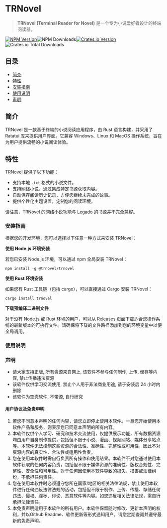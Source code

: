 
# TRNovel

> **TRNovel (Terminal Reader for Novel)** 是一个专为小说爱好者设计的终端阅读器。

[![NPM Version](https://img.shields.io/npm/v/@trnovel/trnovel)](https://www.npmjs.com/package/@trnovel/trnovel)![NPM Downloads](https://img.shields.io/npm/d18m/%40trnovel%2Ftrnovel?label=npm%20downloads)[![Crates.io Version](https://img.shields.io/crates/v/trnovel)](https://crates.io/crates/trnovel)![Crates.io Total Downloads](https://img.shields.io/crates/d/trnovel?label=crates.io%20downloads)

## 目录

- [简介](#简介)
- [特性](#特性)
- [安装指南](#安装指南)
- [使用说明](#使用说明)
- [声明](#声明)

## 简介

TRNovel 是一款基于终端的小说阅读应用程序，由 Rust 语言构建，并采用了 Ratatui 库来提供用户界面。它兼容 Windows、Linux 和 MacOS 操作系统，旨在为用户提供流畅的小说阅读体验。



## 特性

TRNovel 提供了以下功能：

- 支持本地 `.txt` 格式的小说文件。
- 支持网络小说，通过集成特定书源获取内容。
- 自动保存阅读历史记录，方便您继续未完成的故事。
- 提供个性化主题设置，定制您的阅读环境。

请注意，TRNovel 的网络小说功能与 [Legado](https://github.com/gedoor/legado) 的书源并不完全兼容。



### 安装指南

根据您的开发环境，您可以选择以下任意一种方式来安装 TRNovel：

**使用 Node.js 环境安装**

若您已安装 Node.js 环境，可以通过 npm 全局安装 TRNovel：

```shell
npm install -g @trnovel/trnovel
```

**使用 Rust 环境安装**

如果您有 Rust 工具链（包括 cargo），可以直接通过 Cargo 安装 TRNovel：

```shell
cargo install trnovel
```

**下载预编译二进制文件**

对于没有 Node.js 或 Rust 环境的用户，可以从 [Releases](https://github.com/yexiyue/TRNovel/releases/latest) 页面下载适合您操作系统的最新版本的可执行文件。请确保将下载的文件路径添加到您的环境变量中以便全局调用。



### 使用说明





### 声明

- 请大家支持正版, 所有资源来自网上, 该软件不参与任何制作, 上传, 储存等内容, 禁止传播违法资源
- 该软件仅供学习交流使用, 禁止个人用于非法商业用途, 请于安装后 24 小时内删除
- 该软件为空壳软件, 不带源, 自行研究

#### 用户协议及免责申明

1. 若您不同意本声明的任何内容，请您立即停止使用本软件。一旦您开始使用本软件产品和服务，则表示您已同意本声明的所有内容。
2. 本软件仅供个人学习、研究和技术交流使用，仅提供展示功能，所有数据资源均由用户自身制作提供，包括但不限于小说、漫画、视频网站、媒体分享站点等。本软件无法控制这些资源的合法性、准确性、完整性或可用性，因此不对资源内容的真实性、合法性或适用性负责。
3. 您在使用本软件时需自行负责所有操作和使用结果。本软件不对您通过使用本软件获取的任何内容负责，包括但不限于媒体资源的准确性、版权合规性、完整性、安全性和可用性。对于任何因使用本软件导致的损失、损害或法律纠纷，不承担任何责任。
4. 您在使用本软件时必须遵守您所在国家/地区的相关法律法规，禁止使用本软件进行任何违反法律法规的活动，包括但不限于制作、上传、传播、存储任何违法、侵权、淫秽、诽谤、恶意软件等内容。如您违反相关法律法规，需自行承担法律责任。
5. 本免责声明适用于本软件的所有用户。本软件保留随时修改、更新本声明的权利，并以Github Readme、软件更新等形式通知用户。请您定期查阅并遵守最新的免责声明。

